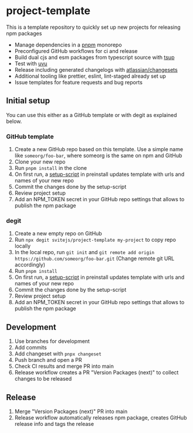 # project-template

This is a template repository to quickly set up new projects for releasing npm packages

- Manage dependencies in a [pnpm](https://pnpm.io) monorepo
- Preconfigured GitHub workflows for ci and release
- Build dual cjs and esm packages from typescript source with [tsup](https://tsup.egoist.sh)
- Test with [uvu](https://github.com/lukeed/uvu)
- Release including generated changelogs with [atlassian/changesets](https://github.com/atlassian/changesets)
- Additional tooling like prettier, eslint, lint-staged already set up
- Issue templates for feature requests and bug reports

## Initial setup

You can use this either as a GitHub template or with degit as explained below.

### GitHub template

1. Create a new GitHub repo based on this template. Use a simple name like `someorg/foo-bar`, where someorg is the same on npm and GitHub
2. Clone your new repo
3. Run `pnpm install` in the clone
4. On first run, a [setup-script](scripts/initial-setup.cjs) in preinstall updates template with urls and names of your new repo
5. Commit the changes done by the setup-script
6. Review project setup
7. Add an NPM_TOKEN secret in your GitHub repo settings that allows to publish the npm package

### degit

1. Create a new empty repo on GitHub
2. Run `npx degit svitejs/project-template my-project` to copy repo locally
3. In the local repo, run `git init` and `git remote add origin https://github.com/someorg/foo-bar.git` (Change remote git URL accordingly)
4. Run `pnpm install`
5. On first run, a [setup-script](scripts/initial-setup.cjs) in preinstall updates template with urls and names of your new repo
6. Commit the changes done by the setup-script
7. Review project setup
8. Add an NPM_TOKEN secret in your GitHub repo settings that allows to publish the npm package

## Development

1. Use branches for development
2. Add commits
3. Add changeset with `pnpx changeset`
4. Push branch and open a PR
5. Check CI results and merge PR into main
6. Release workflow creates a PR "Version Packages (next)" to collect changes to be released

## Release

1. Merge "Version Packages (next)" PR into main
2. Release workflow automatically releases npm package, creates GitHub release info and tags the release
